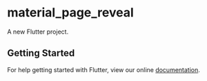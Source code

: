 # material_page_reveal

A new Flutter project.

## Getting Started

For help getting started with Flutter, view our online
[documentation](https://flutter.io/).
